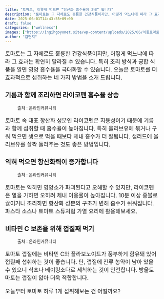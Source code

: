 ```yaml
---
title: "토마토, 이렇게 먹으면 “항산화 흡수율이 2배” 됩니다"
description: "토마토는 그 자체로도 훌륭한 건강식품이지만, 어떻게 먹느냐에 따라 그 효과는 확연히 달라질 수 있습니다. 특히 조리 방식과 궁합 식품을 알면 영양 흡수율을 극대화할 수 있습니다. 오늘은 토마토를 더 효과적으로 섭취하는 네 가지 방법을 소개 드립니다."
date: 2025-06-01T14:43:55+09:00
draft: false
categories: ["wellness"]
images: ["https://ingihgoyonet.site/wp-content/uploads/2025/06/익힌토마토-856x1024.jpg", "https://ingihgoyonet.site/wp-content/uploads/2025/06/토마토효능-576x1024.jpg", "https://ingihgoyonet.site/wp-content/uploads/2025/06/토마토노래-1-1024x683.jpg"]
author: "김현지"
---
```


<p style="font-size:18px">토마토는 그 자체로도 훌륭한 건강식품이지만, 어떻게 먹느냐에 따라 그 효과는 확연히 달라질 수 있습니다. 특히 조리 방식과 궁합 식품을 알면 영양 흡수율을 극대화할 수 있습니다. 오늘은 토마토를 더 효과적으로 섭취하는 네 가지 방법을 소개 드립니다.</p> <h2 >기름과 함께 조리하면 라이코펜 흡수율 상승</h2> <figure ><img src="https://ingihgoyonet.site/wp-content/uploads/2025/06/익힌토마토-856x1024.jpg" alt="" style="aspect-ratio:16/9;object-fit:cover"/><figcaption >출처 : 온라인커뮤니티</figcaption></figure> <p style="font-size:18px">토마토 속 대표 항산화 성분인 라이코펜은 지용성이기 때문에 기름과 함께 섭취할 때 흡수율이 높아집니다. 특히 올리브유에 볶거나 구워 먹으면 생으로 먹을 때보다 체내 흡수가 더 잘됩니다. 샐러드에 올리브유를 살짝 둘러주는 것도 좋은 방법입니다.</p> <h2 >익혀 먹으면 항산화력이 증가합니다</h2> <figure ><img src="https://ingihgoyonet.site/wp-content/uploads/2025/06/토마토효능-576x1024.jpg" alt="" style="aspect-ratio:16/9;object-fit:cover"/><figcaption >출처 : 온라인커뮤니티</figcaption></figure> <p style="font-size:18px">토마토는 익히면 영양소가 파괴된다고 오해할 수 있지만, 라이코펜은 열을 가하면 오히려 체내 이용률이 높아집니다. 10분 이상 중불로 끓이거나 조리하면 항산화 성분의 구조가 변해 흡수가 쉬워집니다. 파스타 소스나 토마토 스튜처럼 가열 요리에 활용해보세요.</p> <h2 >비타민 C 보존을 위해 껍질째 먹기</h2> <figure ><img src="https://ingihgoyonet.site/wp-content/uploads/2025/06/토마토노래-1-1024x683.jpg" alt="" style="aspect-ratio:16/9;object-fit:cover"/><figcaption >출처 : 온라인커뮤니티</figcaption></figure> <p style="font-size:18px">토마토 껍질에는 비타민 C와 플라보노이드가 풍부하게 함유돼 있어 껍질째 섭취하는 것이 좋습니다. 단, 껍질에 잔류 농약이 남아 있을 수 있으니 식초나 베이킹소다로 세척하는 것이 안전합니다. 방울토마토는 껍질이 얇아 더욱 적합합니다.</p> <p style="font-size:18px">오늘부터 토마토 하루 1개 섭취해보는 건 어떨까요?</p>